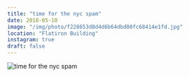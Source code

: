```yaml
---
title: "time for the nyc spam"
date: 2018-05-10
image: "/img/photo/f228653d8d4d6b64dbd00fc68414e1fd.jpg"
location: "Flatiron Building"
instagram: true
draft: false
---
```


![time for the nyc spam](/img/photo/f228653d8d4d6b64dbd00fc68414e1fd.jpg)
